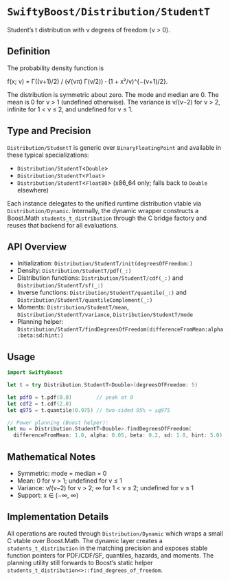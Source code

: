 # ``SwiftyBoost/Distribution/StudentT``

Student’s t distribution with ν degrees of freedom (ν > 0).

## Definition

The probability density function is

f(x; ν) = Γ((ν+1)/2) / (√(νπ) Γ(ν/2)) · (1 + x²/ν)^{−(ν+1)/2}.

The distribution is symmetric about zero. The mode and median are 0. The mean is 0 for ν > 1 (undefined otherwise). The variance is ν/(ν−2) for ν > 2, infinite for 1 < ν ≤ 2, and undefined for ν ≤ 1.

## Type and Precision

``Distribution/StudentT`` is generic over `BinaryFloatingPoint` and available in these typical specializations:

- ``Distribution/StudentT``<`Double`>
- ``Distribution/StudentT``<`Float`>
- ``Distribution/StudentT``<`Float80`> (x86_64 only; falls back to `Double` elsewhere)

Each instance delegates to the unified runtime distribution vtable via ``Distribution/Dynamic``. Internally, the dynamic wrapper constructs a Boost.Math `students_t_distribution` through the C bridge factory and reuses that backend for all evaluations.

## API Overview

- Initialization: ``Distribution/StudentT/init(degreesOfFreedom:)``
- Density: ``Distribution/StudentT/pdf(_:)``
- Distribution functions: ``Distribution/StudentT/cdf(_:)`` and ``Distribution/StudentT/sf(_:)``
- Inverse functions: ``Distribution/StudentT/quantile(_:)`` and ``Distribution/StudentT/quantileComplement(_:)``
- Moments: ``Distribution/StudentT/mean``, ``Distribution/StudentT/variance``, ``Distribution/StudentT/mode``
- Planning helper: ``Distribution/StudentT/findDegreesOfFreedom(differenceFromMean:alpha:beta:sd:hint:)``

## Usage

```swift
import SwiftyBoost

let t = try Distribution.StudentT<Double>(degreesOfFreedom: 5)

let pdf0 = t.pdf(0.0)        // peak at 0
let cdf2 = t.cdf(2.0)
let q975 = t.quantile(0.975) // two-sided 95% ≈ ±q975

// Power planning (Boost helper):
let nu = Distribution.StudentT<Double>.findDegreesOfFreedom(
  differenceFromMean: 1.0, alpha: 0.05, beta: 0.2, sd: 1.0, hint: 5.0)
```

## Mathematical Notes

- Symmetric: mode = median = 0
- Mean: 0 for ν > 1; undefined for ν ≤ 1
- Variance: ν/(ν−2) for ν > 2; ∞ for 1 < ν ≤ 2; undefined for ν ≤ 1
- Support: x ∈ (−∞, ∞)

## Implementation Details

All operations are routed through ``Distribution/Dynamic`` which wraps a small C vtable over Boost.Math. The dynamic layer creates a `students_t_distribution` in the matching precision and exposes stable function pointers for PDF/CDF/SF, quantiles, hazards, and moments. The planning utility still forwards to Boost’s static helper `students_t_distribution<>::find_degrees_of_freedom`.
